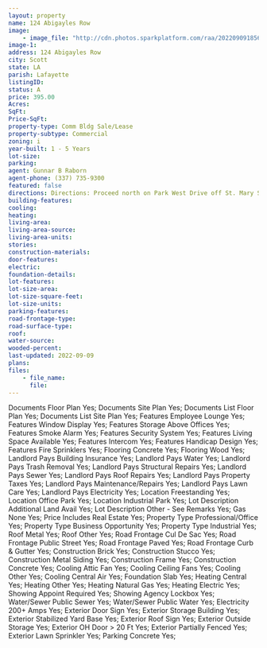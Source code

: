 ```yaml
---
layout: property
name: 124 Abigayles Row 
image:
    - image_file: "http://cdn.photos.sparkplatform.com/raa/20220909185642692953000000.jpg"
image-1:
address: 124 Abigayles Row 
city: Scott
state: LA
parish: Lafayette
listingID: 
status: A
price: 395.00
Acres: 
SqFt: 
Price-SqFt: 
property-type: Comm Bldg Sale/Lease
property-subtype: Commercial
zoning: i
year-built: 1 - 5 Years
lot-size: 
parking: 
agent: Gunnar B Raborn
agent-phone: (337) 735-9300
featured: false
directions: Directions: Proceed north on Park West Drive off St. Mary Street to Abigayles Row on right building at end of street on right.
building-features: 
cooling: 
heating: 
living-area: 
living-area-source: 
living-area-units: 
stories: 
construction-materials: 
door-features: 
electric: 
foundation-details: 
lot-features: 
lot-size-area: 
lot-size-square-feet: 
lot-size-units: 
parking-features: 
road-frontage-type: 
road-surface-type: 
roof: 
water-source: 
wooded-percent: 
last-updated: 2022-09-09
plans: 
files:
    - file_name:
      file:
---
```

Documents	Floor Plan	Yes;
Documents	Site Plan	Yes;
Documents List	Floor Plan	Yes;
Documents List	Site Plan	Yes;
Features	Employee Lounge	Yes;
Features	Window Display	Yes;
Features	Storage Above Offices	Yes;
Features	Smoke Alarm	Yes;
Features	Security System	Yes;
Features	Living Space Available	Yes;
Features	Intercom	Yes;
Features	Handicap Design	Yes;
Features	Fire Sprinklers	Yes;
Flooring	Concrete	Yes;
Flooring	Wood	Yes;
Landlord Pays	Building Insurance	Yes;
Landlord Pays	Water	Yes;
Landlord Pays	Trash Removal	Yes;
Landlord Pays	Structural Repairs	Yes;
Landlord Pays	Sewer	Yes;
Landlord Pays	Roof Repairs	Yes;
Landlord Pays	Property Taxes	Yes;
Landlord Pays	Maintenance/Repairs	Yes;
Landlord Pays	Lawn Care	Yes;
Landlord Pays	Electricity	Yes;
Location	Freestanding	Yes;
Location	Office Park	Yes;
Location	Industrial Park	Yes;
Lot Description	Additional Land Avail	Yes;
Lot Description	Other - See Remarks	Yes;
Gas	None	Yes;
Price Includes	Real Estate	Yes;
Property Type	Professional/Office	Yes;
Property Type	Business Opportunity	Yes;
Property Type	Industrial	Yes;
Roof	Metal	Yes;
Roof	Other	Yes;
Road Frontage	Cul De Sac	Yes;
Road Frontage	Public Street	Yes;
Road Frontage	Paved	Yes;
Road Frontage	Curb & Gutter	Yes;
Construction	Brick	Yes;
Construction	Stucco	Yes;
Construction	Metal Siding	Yes;
Construction	Frame	Yes;
Construction	Concrete	Yes;
Cooling	Attic Fan	Yes;
Cooling	Ceiling Fans	Yes;
Cooling	Other	Yes;
Cooling	Central Air	Yes;
Foundation	Slab	Yes;
Heating	Central	Yes;
Heating	Other	Yes;
Heating	Natural Gas	Yes;
Heating	Electric	Yes;
Showing	Appoint Required	Yes;
Showing	Agency Lockbox	Yes;
Water/Sewer	Public Sewer	Yes;
Water/Sewer	Public Water	Yes;
Electricity	200+ Amps	Yes;
Exterior	Door Sign	Yes;
Exterior	Storage Building	Yes;
Exterior	Stabilized Yard Base	Yes;
Exterior	Roof Sign	Yes;
Exterior	Outside Storage	Yes;
Exterior	OH Door > 20 Ft	Yes;
Exterior	Partially Fenced	Yes;
Exterior	Lawn Sprinkler	Yes;
Parking	Concrete	Yes;

